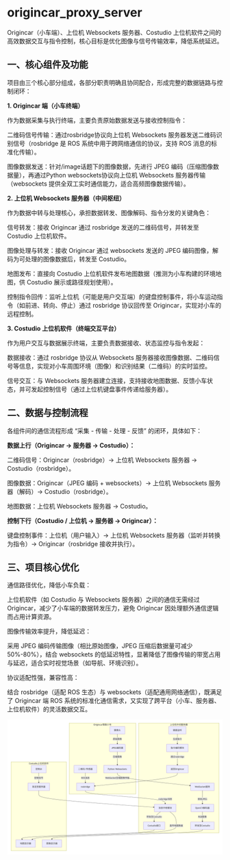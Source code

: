 # origincar_proxy_server
Origincar（小车端）、上位机 Websockets 服务器、Costudio 上位机软件之间的高效数据交互与指令控制，核心目标是优化图像与信号传输效率，降低系统延迟。

## 一、核心组件及功能

项目由三个核心部分组成，各部分职责明确且协同配合，形成完整的数据链路与控制闭环：

**1. Origincar 端（小车终端）**

作为数据采集与执行终端，主要负责原始数据发送与接收控制指令：

二维码信号传输：通过rosbridge协议向上位机 Websockets 服务器发送二维码识别信号（rosbridge 是 ROS 系统中用于跨网络通信的协议，支持 ROS 消息的标准化传输）。

图像数据发送：针对/image话题下的图像数据，先进行 JPEG 编码（压缩图像数据量），再通过Python websockets协议向上位机 Websockets 服务器传输（websockets 提供全双工实时通信能力，适合高频图像数据传输）。

**2. 上位机 Websockets 服务器（中间枢纽）**

作为数据中转与处理核心，承担数据转发、图像解码、指令分发的关键角色：

信号转发：接收 Origincar 通过 rosbridge 发送的二维码信号，并转发至 Costudio 上位机软件。

图像处理与转发：接收 Origincar 通过 websockets 发送的 JPEG 编码图像，解码为可处理的图像数据后，转发至 Costudio。

地图发布：直接向 Costudio 上位机软件发布地图数据（推测为小车构建的环境地图，供 Costudio 展示或路径规划使用）。

控制指令回传：监听上位机（可能是用户交互端）的键盘控制事件，将小车运动指令（如前进、转向、停止）通过 rosbridge 协议回传至 Origincar，实现对小车的远程控制。

**3. Costudio 上位机软件（终端交互平台）**

作为用户交互与数据展示终端，主要负责数据接收、状态监控与指令发起：

数据接收：通过 rosbridge 协议从 Websockets 服务器接收图像数据、二维码信号等信息，实现对小车周围环境（图像）和识别结果（二维码）的实时监控。

信号交互：与 Websockets 服务器建立连接，支持接收地图数据、反馈小车状态，并可发起控制信号（通过上位机键盘事件传递给服务器）。

## 二、数据与控制流程

各组件间的通信流程形成 “采集 - 传输 - 处理 - 反馈” 的闭环，具体如下：

**数据上行（Origincar → 服务器 → Costudio）：**

二维码信号：Origincar（rosbridge）→ 上位机 Websockets 服务器 → Costudio（rosbridge）。

图像数据：Origincar（JPEG 编码 + websockets）→ 上位机 Websockets 服务器（解码）→ Costudio（rosbridge）。

地图数据：上位机 Websockets 服务器 → Costudio。

**控制下行（Costudio / 上位机 → 服务器 → Origincar）：**

键盘控制事件：上位机（用户输入）→ 上位机 Websockets 服务器（监听并转换为指令）→ Origincar（rosbridge 接收并执行）。

## 三、项目核心优化

通信路径优化，降低小车负载：

上位机软件（如 Costudio 与 Websockets 服务器）之间的通信无需经过 Origincar，减少了小车端的数据转发压力，避免 Origincar 因处理额外通信逻辑而占用计算资源。

图像传输效率提升，降低延迟：

采用 JPEG 编码传输图像（相比原始图像，JPEG 压缩后数据量可减少 50%-80%），结合 websockets 的低延迟特性，显著降低了图像传输的带宽占用与延迟，适合实时视觉场景（如导航、环境识别）。

协议适配性强，兼容性高：

结合 rosbridge（适配 ROS 生态）与 websockets（适配通用网络通信），既满足了 Origincar 端 ROS 系统的标准化通信需求，又实现了跨平台（小车、服务器、上位机软件）的灵活数据交互。

​![assets](./assets.png)
